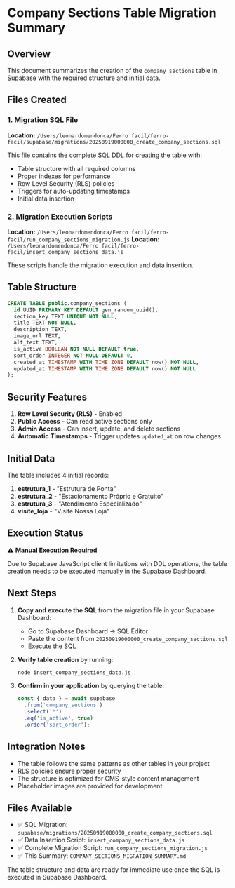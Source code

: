 # Company Sections Table Migration Summary

## Overview
This document summarizes the creation of the `company_sections` table in Supabase with the required structure and initial data.

## Files Created

### 1. Migration SQL File
**Location:** `/Users/leonardomendonca/Ferro facil/ferro-facil/supabase/migrations/20250919000000_create_company_sections.sql`

This file contains the complete SQL DDL for creating the table with:
- Table structure with all required columns
- Proper indexes for performance
- Row Level Security (RLS) policies
- Triggers for auto-updating timestamps
- Initial data insertion

### 2. Migration Execution Scripts
**Location:** `/Users/leonardomendonca/Ferro facil/ferro-facil/run_company_sections_migration.js`
**Location:** `/Users/leonardomendonca/Ferro facil/ferro-facil/insert_company_sections_data.js`

These scripts handle the migration execution and data insertion.

## Table Structure

```sql
CREATE TABLE public.company_sections (
  id UUID PRIMARY KEY DEFAULT gen_random_uuid(),
  section_key TEXT UNIQUE NOT NULL,
  title TEXT NOT NULL,
  description TEXT,
  image_url TEXT,
  alt_text TEXT,
  is_active BOOLEAN NOT NULL DEFAULT true,
  sort_order INTEGER NOT NULL DEFAULT 0,
  created_at TIMESTAMP WITH TIME ZONE DEFAULT now() NOT NULL,
  updated_at TIMESTAMP WITH TIME ZONE DEFAULT now() NOT NULL
);
```

## Security Features

1. **Row Level Security (RLS)** - Enabled
2. **Public Access** - Can read active sections only
3. **Admin Access** - Can insert, update, and delete sections
4. **Automatic Timestamps** - Trigger updates `updated_at` on row changes

## Initial Data

The table includes 4 initial records:

1. **estrutura_1** - "Estrutura de Ponta"
2. **estrutura_2** - "Estacionamento Próprio e Gratuito"
3. **estrutura_3** - "Atendimento Especializado"
4. **visite_loja** - "Visite Nossa Loja"

## Execution Status

⚠️ **Manual Execution Required**

Due to Supabase JavaScript client limitations with DDL operations, the table creation needs to be executed manually in the Supabase Dashboard.

## Next Steps

1. **Copy and execute the SQL** from the migration file in your Supabase Dashboard:
   - Go to Supabase Dashboard → SQL Editor
   - Paste the content from `20250919000000_create_company_sections.sql`
   - Execute the SQL

2. **Verify table creation** by running:
   ```bash
   node insert_company_sections_data.js
   ```

3. **Confirm in your application** by querying the table:
   ```javascript
   const { data } = await supabase
     .from('company_sections')
     .select('*')
     .eq('is_active', true)
     .order('sort_order');
   ```

## Integration Notes

- The table follows the same patterns as other tables in your project
- RLS policies ensure proper security
- The structure is optimized for CMS-style content management
- Placeholder images are provided for development

## Files Available

- ✅ SQL Migration: `supabase/migrations/20250919000000_create_company_sections.sql`
- ✅ Data Insertion Script: `insert_company_sections_data.js`
- ✅ Complete Migration Script: `run_company_sections_migration.js`
- ✅ This Summary: `COMPANY_SECTIONS_MIGRATION_SUMMARY.md`

The table structure and data are ready for immediate use once the SQL is executed in Supabase Dashboard.